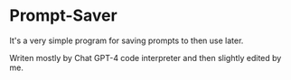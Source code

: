 # Prompt-Saver

It's a very simple program for saving prompts to then use later.

Writen mostly by Chat GPT-4 code interpreter and then slightly edited by me.